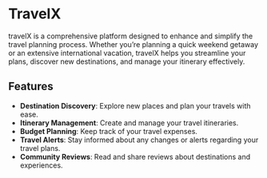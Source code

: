 <h1>TravelX</h1>

<p>travelX is a comprehensive platform designed to enhance and simplify the travel planning process. Whether you’re planning a quick weekend getaway or an extensive international vacation, travelX helps you streamline your plans, discover new destinations, and manage your itinerary effectively.</p>

## Features

- **Destination Discovery**: Explore new places and plan your travels with ease.
- **Itinerary Management**: Create and manage your travel itineraries.
- **Budget Planning**: Keep track of your travel expenses.
- **Travel Alerts**: Stay informed about any changes or alerts regarding your travel plans.
- **Community Reviews**: Read and share reviews about destinations and experiences.
